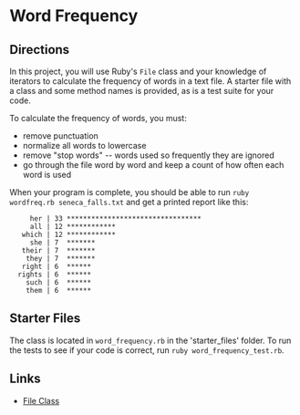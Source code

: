 # Word Frequency

## Directions
In this project, you will use Ruby's `File` class and your knowledge of iterators to calculate the frequency of words in a text file. A starter file with a class and some method names is provided, as is a test suite for your code.

To calculate the frequency of words, you must:

- remove punctuation
- normalize all words to lowercase
- remove "stop words" -- words used so frequently they are ignored
- go through the file word by word and keep a count of how often each word is used

When your program is complete, you should be able to run `ruby wordfreq.rb seneca_falls.txt` and get a printed report like this:

```
     her | 33 *********************************
     all | 12 ************
   which | 12 ************
     she | 7  *******
   their | 7  *******
    they | 7  *******
   right | 6  ******
  rights | 6  ******
    such | 6  ******
    them | 6  ******
```

## Starter Files

The class is located in `word_frequency.rb` in the 'starter_files' folder. To run the tests to see if your code is correct, run `ruby word_frequency_test.rb`.

## Links

- [File Class](http://ruby-doc.org/core-2.5.0/File.html)